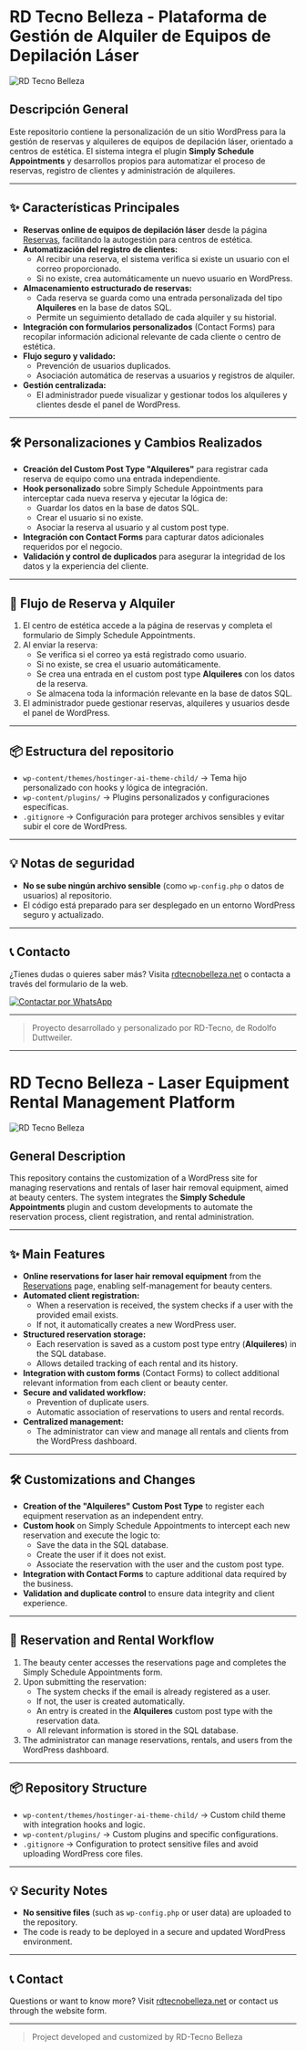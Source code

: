# RD Tecno Belleza - Plataforma de Gestión de Alquiler de Equipos de Depilación Láser

![RD Tecno Belleza](https://rdtecnobelleza.net/wp-content/uploads/2024/01/logo-rdtecnobelleza.png)

## Descripción General
Este repositorio contiene la personalización de un sitio WordPress para la gestión de reservas y alquileres de equipos de depilación láser, orientado a centros de estética. El sistema integra el plugin **Simply Schedule Appointments** y desarrollos propios para automatizar el proceso de reservas, registro de clientes y administración de alquileres.

---

## ✨ Características Principales

- **Reservas online de equipos de depilación láser** desde la página [Reservas](https://rdtecnobelleza.net/reservas), facilitando la autogestión para centros de estética.
- **Automatización del registro de clientes:**
  - Al recibir una reserva, el sistema verifica si existe un usuario con el correo proporcionado.
  - Si no existe, crea automáticamente un nuevo usuario en WordPress.
- **Almacenamiento estructurado de reservas:**
  - Cada reserva se guarda como una entrada personalizada del tipo **Alquileres** en la base de datos SQL.
  - Permite un seguimiento detallado de cada alquiler y su historial.
- **Integración con formularios personalizados** (Contact Forms) para recopilar información adicional relevante de cada cliente o centro de estética.
- **Flujo seguro y validado:**
  - Prevención de usuarios duplicados.
  - Asociación automática de reservas a usuarios y registros de alquiler.
- **Gestión centralizada:**
  - El administrador puede visualizar y gestionar todos los alquileres y clientes desde el panel de WordPress.

---

## 🛠️ Personalizaciones y Cambios Realizados

- **Creación del Custom Post Type "Alquileres"** para registrar cada reserva de equipo como una entrada independiente.
- **Hook personalizado** sobre Simply Schedule Appointments para interceptar cada nueva reserva y ejecutar la lógica de:
  - Guardar los datos en la base de datos SQL.
  - Crear el usuario si no existe.
  - Asociar la reserva al usuario y al custom post type.
- **Integración con Contact Forms** para capturar datos adicionales requeridos por el negocio.
- **Validación y control de duplicados** para asegurar la integridad de los datos y la experiencia del cliente.

---

## 🚀 Flujo de Reserva y Alquiler

1. El centro de estética accede a la página de reservas y completa el formulario de Simply Schedule Appointments.
2. Al enviar la reserva:
    - Se verifica si el correo ya está registrado como usuario.
    - Si no existe, se crea el usuario automáticamente.
    - Se crea una entrada en el custom post type **Alquileres** con los datos de la reserva.
    - Se almacena toda la información relevante en la base de datos SQL.
3. El administrador puede gestionar reservas, alquileres y usuarios desde el panel de WordPress.

---

## 📦 Estructura del repositorio

- `wp-content/themes/hostinger-ai-theme-child/` → Tema hijo personalizado con hooks y lógica de integración.
- `wp-content/plugins/` → Plugins personalizados y configuraciones específicas.
- `.gitignore` → Configuración para proteger archivos sensibles y evitar subir el core de WordPress.

---

## 💡 Notas de seguridad
- **No se sube ningún archivo sensible** (como `wp-config.php` o datos de usuarios) al repositorio.
- El código está preparado para ser desplegado en un entorno WordPress seguro y actualizado.

---

## 📞 Contacto
¿Tienes dudas o quieres saber más? Visita [rdtecnobelleza.net](https://rdtecnobelleza.net) o contacta a través del formulario de la web.

[![Contactar por WhatsApp](https://img.shields.io/badge/WhatsApp-Contactar-25D366?logo=whatsapp&logoColor=white)](https://wa.me/5493415795765?text=Te%20contacto%20porque%20he%20le%C3%ADdo%20tu%20repositorio%20de%20rdtecnobelleza%20en%20github)

---

> Proyecto desarrollado y personalizado por RD-Tecno, de Rodolfo Duttweiler.

---

# RD Tecno Belleza - Laser Equipment Rental Management Platform

![RD Tecno Belleza](https://rdtecnobelleza.net/wp-content/uploads/2024/01/logo-rdtecnobelleza.png)

## General Description
This repository contains the customization of a WordPress site for managing reservations and rentals of laser hair removal equipment, aimed at beauty centers. The system integrates the **Simply Schedule Appointments** plugin and custom developments to automate the reservation process, client registration, and rental administration.

---

## ✨ Main Features

- **Online reservations for laser hair removal equipment** from the [Reservations](https://rdtecnobelleza.net/reservas) page, enabling self-management for beauty centers.
- **Automated client registration:**
  - When a reservation is received, the system checks if a user with the provided email exists.
  - If not, it automatically creates a new WordPress user.
- **Structured reservation storage:**
  - Each reservation is saved as a custom post type entry (**Alquileres**) in the SQL database.
  - Allows detailed tracking of each rental and its history.
- **Integration with custom forms** (Contact Forms) to collect additional relevant information from each client or beauty center.
- **Secure and validated workflow:**
  - Prevention of duplicate users.
  - Automatic association of reservations to users and rental records.
- **Centralized management:**
  - The administrator can view and manage all rentals and clients from the WordPress dashboard.

---

## 🛠️ Customizations and Changes

- **Creation of the "Alquileres" Custom Post Type** to register each equipment reservation as an independent entry.
- **Custom hook** on Simply Schedule Appointments to intercept each new reservation and execute the logic to:
  - Save the data in the SQL database.
  - Create the user if it does not exist.
  - Associate the reservation with the user and the custom post type.
- **Integration with Contact Forms** to capture additional data required by the business.
- **Validation and duplicate control** to ensure data integrity and client experience.

---

## 🚀 Reservation and Rental Workflow

1. The beauty center accesses the reservations page and completes the Simply Schedule Appointments form.
2. Upon submitting the reservation:
    - The system checks if the email is already registered as a user.
    - If not, the user is created automatically.
    - An entry is created in the **Alquileres** custom post type with the reservation data.
    - All relevant information is stored in the SQL database.
3. The administrator can manage reservations, rentals, and users from the WordPress dashboard.

---

## 📦 Repository Structure

- `wp-content/themes/hostinger-ai-theme-child/` → Custom child theme with integration hooks and logic.
- `wp-content/plugins/` → Custom plugins and specific configurations.
- `.gitignore` → Configuration to protect sensitive files and avoid uploading WordPress core files.

---

## 💡 Security Notes
- **No sensitive files** (such as `wp-config.php` or user data) are uploaded to the repository.
- The code is ready to be deployed in a secure and updated WordPress environment.

---

## 📞 Contact
Questions or want to know more? Visit [rdtecnobelleza.net](https://rdtecnobelleza.net) or contact us through the website form.

---

> Project developed and customized by RD-Tecno Belleza
